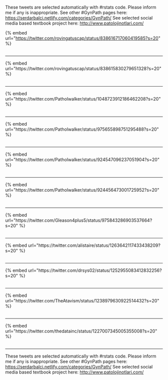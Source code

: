 

These tweets are selected automatically with #rstats code. Please inform me if any is inappropriate.
See other #GynPath pages here: https://serdarbalci.netlify.com/categories/GynPath/ 
See selected social media based textbook project here: http://www.patolojinotlari.com/

{% embed url="https://twitter.com/rovingatuscap/status/838616717060419585?s=20" %}<br>
<br>
<hr>
{% embed url="https://twitter.com/rovingatuscap/status/838615830279651328?s=20" %}<br>
<br>
<hr>
{% embed url="https://twitter.com/Patholwalker/status/1048723912186462208?s=20" %}<br>
<br>
<hr>
{% embed url="https://twitter.com/Patholwalker/status/975655898751295488?s=20" %}<br>
<br>
<hr>
{% embed url="https://twitter.com/Patholwalker/status/924547096237051904?s=20" %}<br>
<br>
<hr>
{% embed url="https://twitter.com/Patholwalker/status/924456473001725952?s=20" %}<br>
<br>
<hr>
{% embed url="https://twitter.com/Gleason4plus5/status/975843286903537664?s=20" %}<br>
<br>
<hr>
{% embed url="https://twitter.com/alistaire/status/1263642117433438209?s=20" %}<br>
<br>
<hr>
{% embed url="https://twitter.com/drsys02/status/1252955083412832256?s=20" %}<br>
<br>
<hr>
{% embed url="https://twitter.com/TheAtavism/status/1238979630922514432?s=20" %}<br>
<br>
<hr>
{% embed url="https://twitter.com/thedatainc/status/1227007345005355008?s=20" %}<br>
<br>
<hr>


These tweets are selected automatically with #rstats code. Please inform me if any is inappropriate.
See other #GynPath pages here: https://serdarbalci.netlify.com/categories/GynPath/ 
See selected social media based textbook project here: http://www.patolojinotlari.com/
